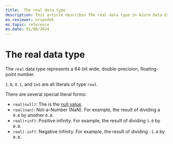 ```yaml
---
title:  The real data type
description: This article describes The real data type in Azure Data Explorer.
ms.reviewer: orspodek
ms.topic: reference
ms.date: 01/08/2024
---
```

# The real data type

The `real` data type represents a 64-bit wide, double-precision, floating-point number.

`1.0`, `0.1`, and `1e5` are all literals of type `real`.

There are several special literal forms:
* `real(null)`: The is the [null value](null-values.md).
* `real(nan)`: Not-a-Number (NaN). For example, the result of dividing a `0.0` by another `0.0`.
* `real(+inf)`: Positive infinity. For example, the result of dividing `1.0` by `0.0`.
* `real(-inf)`: Negative infinity. For example, the result of dividing `-1.0` by `0.0`.